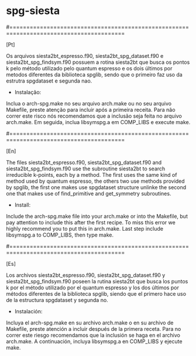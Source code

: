 # spg-siesta

#========================================================================================

[Pt]

Os arquivos siesta2bt_espresso.f90, siesta2bt_spg_dataset.f90 e siesta2bt_spg_findsym.f90 possuem a rotina siesta2bt que busca os pontos k
pelo método utilizado pelo quantum espresso e os dois últimos por metodos diferentes da biblioteca spglib, sendo que o primeiro faz uso da estrutra
spgdataset e segunda nao.

- Instalação:

Inclua o arch-spg.make no seu arquivo arch.make ou no seu arquivo Makefile, preste atenção para incluir após a primeira receita. Para não correr este risco nós recomendamos que a inclusão seja feita no arquivo arch.make. Em seguida, inclua libsymspg.a em COMP_LIBS e execute make.

#========================================================================================

[En]

The files siesta2bt_espresso.f90, siesta2bt_spg_dataset.f90 and siesta2bt_spg_findsym.f90 use the subroutine siesta2bt to search irreducible k-points, each by a method. The first uses the same kind of method used by quantum espresso, the others two use methods provided by spglib, the first one makes use spgdataset structure unlinke the second one that makes use of find_primitive and get_symmetry subroutines.


- Install:

Include the arch-spg.make file into your arch.make or into the Makefile, but pay attention to include this after the first recipe. To miss this error we highly recommend you to put this in arch.make. Last step include libsymspg.a to COMP_LIBS, then type make.

#========================================================================================

[Es]

Los archivos siesta2bt_espresso.f90, siesta2bt_spg_dataset.f90 y siesta2bt_spg_findsym.f90 poseen la rutina siesta2bt que busca los puntos k por el método utilizado por el quantum espresso y los dos últimos por métodos diferentes de la biblioteca spglib, siendo que el primero hace uso de la estructura spgdataset y segunda no.

- Instalación:

Incluya el arch-spg.make en su archivo arch.make o en su archivo de Makefile, preste atención a incluir después de la primera receta. Para no correr este riesgo recomendamos que la inclusión se haga en el archivo arch.make. A continuación, incluya libsymspg.a en COMP_LIBS y ejecute make.
